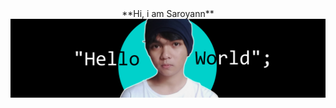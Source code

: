 <div align="center">
**Hi, i am Saroyann**
</div>


<img src="https://raw.githubusercontent.com/Saroyann/Saroyann/main/img/buat%20readme.jpg">

